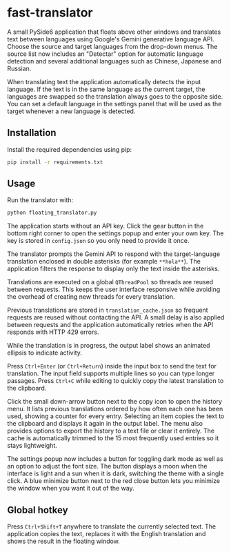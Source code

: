 # fast-translator

A small PySide6 application that floats above other windows and translates
text between languages using Google's Gemini generative language API. Choose
the source and target languages from the drop-down menus. The source list now
includes an "Detectar" option for automatic language detection and several
additional languages such as Chinese, Japanese and Russian.

When translating text the application automatically detects the input
language. If the text is in the same language as the current target, the
languages are swapped so the translation always goes to the opposite side.
You can set a default language in the settings panel that will be used as the
target whenever a new language is detected.

## Installation

Install the required dependencies using pip:

```bash
pip install -r requirements.txt
```

## Usage

Run the translator with:

```bash
python floating_translator.py
```

The application starts without an API key. Click the gear button in the bottom
right corner to open the settings popup and enter your own key. The key is
stored in `config.json` so you only need to provide it once.

The translator prompts the Gemini API to respond with the target-language
translation enclosed in double asterisks (for example `**hola**`).
The application filters the response to display only the text inside the
asterisks.

Translations are executed on a global `QThreadPool` so threads are reused
between requests. This keeps the user interface responsive while avoiding the
overhead of creating new threads for every translation.

Previous translations are stored in `translation_cache.json` so frequent
requests are reused without contacting the API. A small delay is also applied
between requests and the application automatically retries when the API
responds with HTTP 429 errors.

While the translation is in progress, the output label shows an animated
ellipsis to indicate activity.

Press `Ctrl+Enter` (or `Ctrl+Return`) inside the input box to send the text
for translation. The input field supports multiple lines so you can type
longer passages. Press `Ctrl+C` while editing to quickly copy the latest
translation to the clipboard.

Click the small down-arrow button next to the copy icon to open the history
menu. It lists previous translations ordered by how often each one has been
used, showing a counter for every entry. Selecting an item copies the text to
the clipboard and displays it again in the output label. The menu also provides
options to export the history to a text file or clear it entirely. The cache is
automatically trimmed to the 15 most frequently used entries so it stays
lightweight.

The settings popup now includes a button for toggling dark mode as well as an
option to adjust the font size. The button displays a moon when the interface
is light and a sun when it is dark, switching the theme with a single click. A
blue minimize button next to the red close button lets you minimize the window
when you want it out of the way.

## Global hotkey

Press `Ctrl+Shift+T` anywhere to translate the currently selected text. The
application copies the text, replaces it with the English translation and shows
the result in the floating window.
